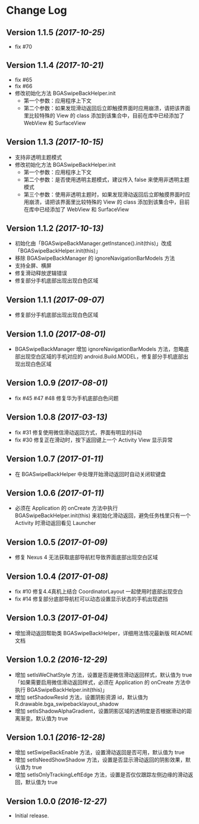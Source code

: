 Change Log
==========

Version 1.1.5 *(2017-10-25)*
----------------------------

* fix #70

Version 1.1.4 *(2017-10-21)*
----------------------------

* fix #65
* fix #66
* 修改初始化方法 BGASwipeBackHelper.init
  * 第一个参数：应用程序上下文
  * 第二个参数：如果发现滑动返回后立即触摸界面时应用崩溃，请把该界面里比较特殊的 View 的 class 添加到该集合中，目前在库中已经添加了 WebView 和 SurfaceView

Version 1.1.3 *(2017-10-15)*
----------------------------

* 支持非透明主题模式
* 修改初始化方法 BGASwipeBackHelper.init
  * 第一个参数：应用程序上下文
  * 第二个参数：是否使用透明主题模式，建议传入 false 来使用非透明主题模式
  * 第三个参数：使用非透明主题时，如果发现滑动返回后立即触摸界面时应用崩溃，请把该界面里比较特殊的 View 的 class 添加到该集合中，目前在库中已经添加了 WebView 和 SurfaceView

Version 1.1.2 *(2017-10-13)*
----------------------------

* 初始化由「BGASwipeBackManager.getInstance().init(this)」改成「BGASwipeBackHelper.init(this)」
* 移除 BGASwipeBackManager 的 ignoreNavigationBarModels 方法
* 支持全屏、横屏
* 修复滑动释放逻辑错误
* 修复部分手机底部出现出现白色区域

Version 1.1.1 *(2017-09-07)*
----------------------------

* 修复部分手机底部出现出现白色区域

Version 1.1.0 *(2017-08-01)*
----------------------------

* BGASwipeBackManager 增加 ignoreNavigationBarModels 方法，忽略底部出现空白区域的手机对应的 android.Build.MODEL，修复部分手机底部出现出现白色区域

Version 1.0.9 *(2017-08-01)*
----------------------------

* fix #45 #47 #48 修复华为手机底部白色问题

Version 1.0.8 *(2017-03-13)*
----------------------------

* fix #31 修复使用微信滑动返回方式，界面有明显的抖动
* fix #30 修复正在滑动时，按下返回键上一个 Activity View 显示异常

Version 1.0.7 *(2017-01-11)*
----------------------------

* 在 BGASwipeBackHelper 中处理开始滑动返回时自动关闭软键盘

Version 1.0.6 *(2017-01-11)*
----------------------------

* 必须在 Application 的 onCreate 方法中执行 BGASwipeBackHelper.init(this) 来初始化滑动返回，避免任务栈里只有一个 Activity 时滑动返回看见 Launcher

Version 1.0.5 *(2017-01-09)*
----------------------------

* 修复 Nexus 4 无法获取底部导航栏导致界面底部出现空白区域

Version 1.0.4 *(2017-01-08)*
----------------------------

* fix #10 修复4.4真机上结合 CoordinatorLayout 一起使用时底部出现空白
* fix #14 修复部分底部导航栏可以动态设置显示状态的手机出现遮挡

Version 1.0.3 *(2017-01-04)*
----------------------------

* 增加滑动返回帮助类 BGASwipeBackHelper，详细用法情况最新版 README 文档

Version 1.0.2 *(2016-12-29)*
----------------------------

* 增加 setIsWeChatStyle 方法，设置是否是微信滑动返回样式，默认值为 true「如果需要启用微信滑动返回样式，必须在 Application 的 onCreate 方法中执行 BGASwipeBackHelper.init(this)」
* 增加 setShadowResId 方法，设置阴影资源 id，默认值为 R.drawable.bga_swipebacklayout_shadow
* 增加 setIsShadowAlphaGradient，设置阴影区域的透明度是否根据滑动的距离渐变。默认值为 true

Version 1.0.1 *(2016-12-28)*
----------------------------

* 增加 setSwipeBackEnable 方法，设置滑动返回是否可用，默认值为 true
* 增加 setIsNeedShowShadow 方法，设置是否显示滑动返回的阴影效果，默认值为 true
* 增加 setIsOnlyTrackingLeftEdge 方法，设置是否仅仅跟踪左侧边缘的滑动返回，默认值为 true

Version 1.0.0 *(2016-12-27)*
----------------------------

* Initial release.
